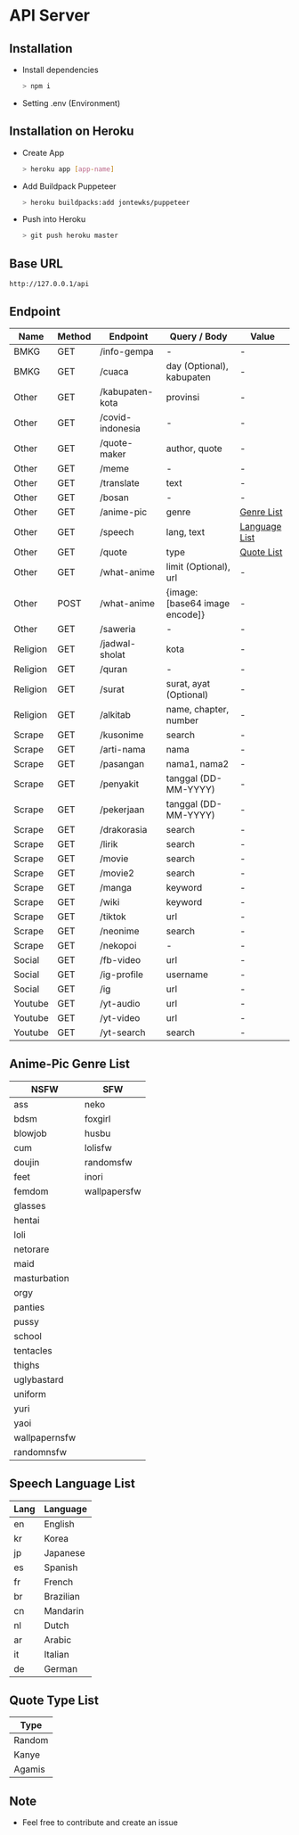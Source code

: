 # API Server

## Installation

- Install dependencies

  ```bash
  > npm i
  ```

- Setting .env (Environment)

## Installation on Heroku

- Create App

  ```bash
  > heroku app [app-name]
  ```

- Add Buildpack Puppeteer

  ```bash
  > heroku buildpacks:add jontewks/puppeteer
  ```

- Push into Heroku

  ```bash
  > git push heroku master
  ```

## Base URL

`http://127.0.0.1/api`

## Endpoint

| Name     | Method | Endpoint         | Query / Body                   | Value                                  |
| -------- | ------ | ---------------- | ------------------------------ | -------------------------------------- |
| BMKG     | GET    | /info-gempa      | -                              | -                                      |
| BMKG     | GET    | /cuaca           | day (Optional), kabupaten      | -                                      |
| Other    | GET    | /kabupaten-kota  | provinsi                       | -                                      |
| Other    | GET    | /covid-indonesia | -                              | -                                      |
| Other    | GET    | /quote-maker     | author, quote                  | -                                      |
| Other    | GET    | /meme            | -                              | -                                      |
| Other    | GET    | /translate       | text                           | -                                      |
| Other    | GET    | /bosan           | -                              | -                                      |
| Other    | GET    | /anime-pic       | genre                          | [Genre List](#anime-pic-genre-list)    |
| Other    | GET    | /speech          | lang, text                     | [Language List](#speech-language-list) |
| Other    | GET    | /quote           | type                           | [Quote List](#quote-type-list)         |
| Other    | GET    | /what-anime      | limit (Optional), url          | -                                      |
| Other    | POST   | /what-anime      | {image: [base64 image encode]} | -                                      |
| Other    | GET    | /saweria         | -                              | -                                      |
| Religion | GET    | /jadwal-sholat   | kota                           | -                                      |
| Religion | GET    | /quran           | -                              | -                                      |
| Religion | GET    | /surat           | surat, ayat (Optional)         | -                                      |
| Religion | GET    | /alkitab         | name, chapter, number          | -                                      |
| Scrape   | GET    | /kusonime        | search                         | -                                      |
| Scrape   | GET    | /arti-nama       | nama                           | -                                      |
| Scrape   | GET    | /pasangan        | nama1, nama2                   | -                                      |
| Scrape   | GET    | /penyakit        | tanggal (DD-MM-YYYY)           | -                                      |
| Scrape   | GET    | /pekerjaan       | tanggal (DD-MM-YYYY)           | -                                      |
| Scrape   | GET    | /drakorasia      | search                         | -                                      |
| Scrape   | GET    | /lirik           | search                         | -                                      |
| Scrape   | GET    | /movie           | search                         | -                                      |
| Scrape   | GET    | /movie2          | search                         | -                                      |
| Scrape   | GET    | /manga           | keyword                        | -                                      |
| Scrape   | GET    | /wiki            | keyword                        | -                                      |
| Scrape   | GET    | /tiktok          | url                            | -                                      |
| Scrape   | GET    | /neonime         | search                         | -                                      |
| Scrape   | GET    | /nekopoi         | -                              | -                                      |
| Social   | GET    | /fb-video        | url                            | -                                      |
| Social   | GET    | /ig-profile      | username                       | -                                      |
| Social   | GET    | /ig              | url                            | -                                      |
| Youtube  | GET    | /yt-audio        | url                            | -                                      |
| Youtube  | GET    | /yt-video        | url                            | -                                      |
| Youtube  | GET    | /yt-search       | search                         | -                                      |

## Anime-Pic Genre List

| NSFW          | SFW          |
| ------------- | ------------ |
| ass           | neko         |
| bdsm          | foxgirl      |
| blowjob       | husbu        |
| cum           | lolisfw      |
| doujin        | randomsfw    |
| feet          | inori        |
| femdom        | wallpapersfw |
| glasses       |
| hentai        |
| loli          |
| netorare      |
| maid          |
| masturbation  |
| orgy          |
| panties       |
| pussy         |
| school        |
| tentacles     |
| thighs        |
| uglybastard   |
| uniform       |
| yuri          |
| yaoi          |
| wallpapernsfw |
| randomnsfw    |

## Speech Language List

| Lang | Language  |
| ---- | --------- |
| en   | English   |
| kr   | Korea     |
| jp   | Japanese  |
| es   | Spanish   |
| fr   | French    |
| br   | Brazilian |
| cn   | Mandarin  |
| nl   | Dutch     |
| ar   | Arabic    |
| it   | Italian   |
| de   | German    |

## Quote Type List

| Type   |
| ------ |
| Random |
| Kanye  |
| Agamis |

## Note

- Feel free to contribute and create an issue
